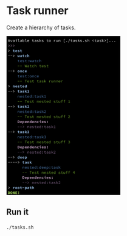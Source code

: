 # Task runner

Create a hierarchy of tasks.

<img
  src="assets/task_console_output.png"
  alt="drawing"
  width="300"
/>

## Run it

`./tasks.sh`
